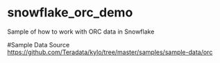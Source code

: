 # snowflake_orc_demo
Sample of how to work with ORC data in Snowflake

#Sample Data Source
https://github.com/Teradata/kylo/tree/master/samples/sample-data/orc

